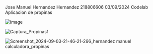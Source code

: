 Jose Manuel Hernandez Hernandez 218806606   03/09/2024  Codelab Aplicacion de propinas

![image](https://github.com/user-attachments/assets/40832ca1-7ba9-42fd-aed5-092670941838)

![Captura_Propinas1](https://github.com/user-attachments/assets/f45ac7e3-5f41-4849-8b01-d566ee668cf6)

![Screenshot_2024-09-03-21-46-21-266_hernandez manuel calculadora_propinas](https://github.com/user-attachments/assets/09c9085b-43b8-4fcc-b94c-9f8b4ae47b5b)

